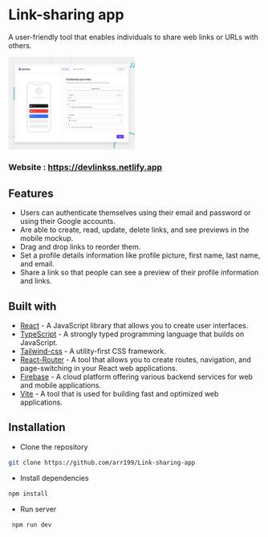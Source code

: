 # Link-sharing app

A user-friendly tool that enables individuals to share web links or URLs with others.

<img width="50%" src="./public/preview.jpg"/>

### Website : https://devlinkss.netlify.app  ###

## Features

- Users can authenticate themselves using their email and password or using their Google accounts.
- Are able to create, read, update, delete links, and see previews in the mobile mockup.
- Drag and drop links to reorder them.
- Set a profile details information like profile picture, first name, last name, and email.
- Share a link so that people can see a preview of their profile information and links.



## Built with

- [React](https://react.dev/) - A JavaScript library that allows you to create user interfaces.
- [TypeScript](https://www.typescriptlang.org/) -  A strongly typed programming language that builds on JavaScript.
- [Tailwind-css](https://tailwindcss.com/) - A utility-first CSS framework.
- [React-Router](https://reactrouter.com/en/main) - A tool that allows you to create routes, navigation, and page-switching in your React web applications.
- [Firebase](https://firebase.google.com/) - A cloud platform offering various backend services for web and mobile applications.
- [Vite](https://vitejs.dev/) - A tool that is used for building fast and optimized web applications. 

## Installation

- Clone the repository

```sh
git clone https://github.com/arr199/Link-sharing-app
```

- Install dependencies

```sh
npm install
```

- Run server

```sh
 npm run dev
```






